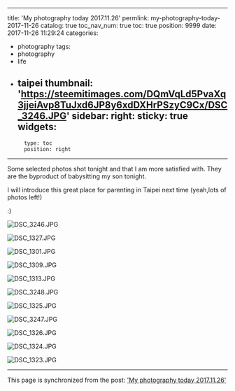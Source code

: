 
---
title: 'My photography today 2017.11.26'
permlink: my-photography-today-2017-11-26
catalog: true
toc_nav_num: true
toc: true
position: 9999
date: 2017-11-26 11:29:24
categories:
- photography
tags:
- photography
- life
- taipei
thumbnail: 'https://steemitimages.com/DQmVqLd5PvaXq3jjeiAvp8TuJxd6JP8y6xdDXHrPSzyC9Cx/DSC_3246.JPG'
sidebar:
    right:
        sticky: true
widgets:
    -
        type: toc
        position: right
---


Some selected photos shot tonight and that I am more satisfied with. They are the byproduct of babysitting my son tonight.

I will introduce this great place for parenting in Taipei next time (yeah,lots of photos left!)

:)

![DSC_3246.JPG](https://steemitimages.com/DQmVqLd5PvaXq3jjeiAvp8TuJxd6JP8y6xdDXHrPSzyC9Cx/DSC_3246.JPG)

![DSC_1327.JPG](https://steemitimages.com/DQmaoEBfF4r56yHNUhTtJVNTm72eitzLucidhJrMbwN6eHa/DSC_1327.JPG)

![DSC_1301.JPG](https://steemitimages.com/DQmepDc8VGF74SzTZ7ER1EC7LL7FCFzYMnvQhEWa7T1LEdk/DSC_1301.JPG)

![DSC_1309.JPG](https://steemitimages.com/DQmPiNRshbq9vr3MU3dsE3iVAKS7XNGqPjw6D9r9b8Yuxf5/DSC_1309.JPG)

![DSC_1313.JPG](https://steemitimages.com/DQmfFkeqtz5AJWdYvxTAmPmF6xaNeEpc89rKXjKrRVTV3CB/DSC_1313.JPG)

![DSC_3248.JPG](https://steemitimages.com/DQmcjXryziTQtZiUyMAR3ppn1a4wVMswHBE8ZPxM8dnEWfR/DSC_3248.JPG)

![DSC_1325.JPG](https://steemitimages.com/DQmVe9tRnn9atUdWWWsq1FnFFXf8Cxpv6p6Etxtf35bSCmi/DSC_1325.JPG)

![DSC_3247.JPG](https://steemitimages.com/DQmUXWCXiCUFPhZFhZSPjQgaYajyZ2WGxq4fXR4R18TqMxc/DSC_3247.JPG)

![DSC_1326.JPG](https://steemitimages.com/DQmZ2qr4YKS3eWefdeLGB7x1L31HVH21MtZto2HJezcLvNc/DSC_1326.JPG)

![DSC_1324.JPG](https://steemitimages.com/DQmWgCEUTgGKiwRRWcPLkkjmNMwwm3cvQofY5AmwS5tNphm/DSC_1324.JPG)

![DSC_1323.JPG](https://steemitimages.com/DQmNXkxtMC3vEK8xKEeez9RBpjUZwwSKg7HchmirGBtXEaJ/DSC_1323.JPG)

- - -

This page is synchronized from the post: ['My photography today 2017.11.26'](https://steemit.com/@deanliu/my-photography-today-2017-11-26)
